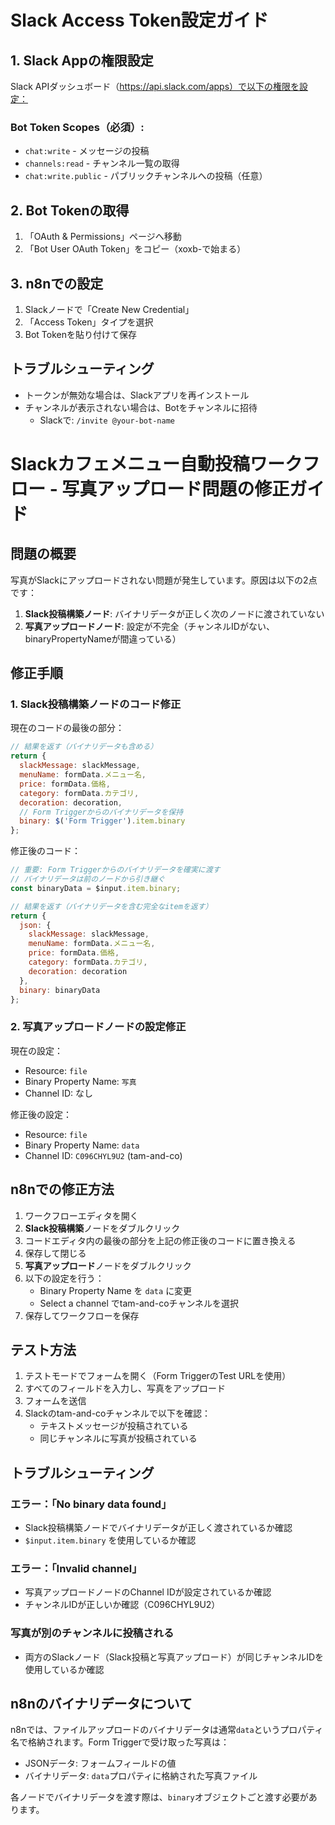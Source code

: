 # Slack Access Token設定ガイド

## 1. Slack Appの権限設定

Slack APIダッシュボード（https://api.slack.com/apps）で以下の権限を設定：

### Bot Token Scopes（必須）:
- `chat:write` - メッセージの投稿
- `channels:read` - チャンネル一覧の取得
- `chat:write.public` - パブリックチャンネルへの投稿（任意）

## 2. Bot Tokenの取得

1. 「OAuth & Permissions」ページへ移動
2. 「Bot User OAuth Token」をコピー（xoxb-で始まる）

## 3. n8nでの設定

1. Slackノードで「Create New Credential」
2. 「Access Token」タイプを選択
3. Bot Tokenを貼り付けて保存

## トラブルシューティング

- トークンが無効な場合は、Slackアプリを再インストール
- チャンネルが表示されない場合は、Botをチャンネルに招待
  - Slackで: `/invite @your-bot-name`

# Slackカフェメニュー自動投稿ワークフロー - 写真アップロード問題の修正ガイド

## 問題の概要
写真がSlackにアップロードされない問題が発生しています。原因は以下の2点です：

1. **Slack投稿構築ノード**: バイナリデータが正しく次のノードに渡されていない
2. **写真アップロードノード**: 設定が不完全（チャンネルIDがない、binaryPropertyNameが間違っている）

## 修正手順

### 1. Slack投稿構築ノードのコード修正

現在のコードの最後の部分：
```javascript
// 結果を返す（バイナリデータも含める）
return {
  slackMessage: slackMessage,
  menuName: formData.メニュー名,
  price: formData.価格,
  category: formData.カテゴリ,
  decoration: decoration,
  // Form Triggerからのバイナリデータを保持
  binary: $('Form Trigger').item.binary
};
```

修正後のコード：
```javascript
// 重要: Form Triggerからのバイナリデータを確実に渡す
// バイナリデータは前のノードから引き継ぐ
const binaryData = $input.item.binary;

// 結果を返す（バイナリデータを含む完全なitemを返す）
return {
  json: {
    slackMessage: slackMessage,
    menuName: formData.メニュー名,
    price: formData.価格,
    category: formData.カテゴリ,
    decoration: decoration
  },
  binary: binaryData
};
```

### 2. 写真アップロードノードの設定修正

現在の設定：
- Resource: `file`
- Binary Property Name: `写真`
- Channel ID: なし

修正後の設定：
- Resource: `file`
- Binary Property Name: `data`
- Channel ID: `C096CHYL9U2` (tam-and-co)

## n8nでの修正方法

1. ワークフローエディタを開く
2. **Slack投稿構築**ノードをダブルクリック
3. コードエディタ内の最後の部分を上記の修正後のコードに置き換える
4. 保存して閉じる
5. **写真アップロード**ノードをダブルクリック
6. 以下の設定を行う：
   - Binary Property Name を `data` に変更
   - Select a channel でtam-and-coチャンネルを選択
7. 保存してワークフローを保存

## テスト方法

1. テストモードでフォームを開く（Form TriggerのTest URLを使用）
2. すべてのフィールドを入力し、写真をアップロード
3. フォームを送信
4. Slackのtam-and-coチャンネルで以下を確認：
   - テキストメッセージが投稿されている
   - 同じチャンネルに写真が投稿されている

## トラブルシューティング

### エラー：「No binary data found」
- Slack投稿構築ノードでバイナリデータが正しく渡されているか確認
- `$input.item.binary` を使用しているか確認

### エラー：「Invalid channel」
- 写真アップロードノードのChannel IDが設定されているか確認
- チャンネルIDが正しいか確認（C096CHYL9U2）

### 写真が別のチャンネルに投稿される
- 両方のSlackノード（Slack投稿と写真アップロード）が同じチャンネルIDを使用しているか確認

## n8nのバイナリデータについて

n8nでは、ファイルアップロードのバイナリデータは通常`data`というプロパティ名で格納されます。Form Triggerで受け取った写真は：
- JSONデータ: フォームフィールドの値
- バイナリデータ: `data`プロパティに格納された写真ファイル

各ノードでバイナリデータを渡す際は、`binary`オブジェクトごと渡す必要があります。